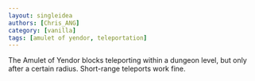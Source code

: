 ```yaml
---
layout: singleidea
authors: [Chris_ANG]
category: [vanilla]
tags: [amulet of yendor, teleportation]
---
```

The Amulet of Yendor blocks teleporting within a dungeon level, but only after a certain radius. Short-range teleports work fine.
